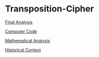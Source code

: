 # Transposition-Cipher
[Final Analysis](FinalAnalysis.md)

[Computer Code](Computer.md)

[Mathematical Analysis](Mathematical.md)

[Historical Context](History.md)


